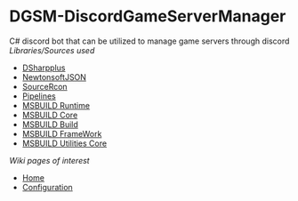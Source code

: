 # DGSM-DiscordGameServerManager
C# discord bot that can be utilized to manage game servers through discord<br />
<em>Libraries/Sources used</em>
<ul>
  <li>
	  <a href="https://github.com/DSharpPlus/DSharpPlus">DSharpplus</a>
  </li>
  <li>
	  <a href="https://www.newtonsoft.com/json">NewtonsoftJSON</a>
  </li>
  <li>
	  <a href="https://github.com/aiusepsi/SourceRcon">SourceRcon</a>
  </li>
	<li>
		<a href="https://www.nuget.org/packages/System.IO.Pipelines/">Pipelines</a>
	</li>
  <li>
	  <a href="https://www.nuget.org/packages/Microsoft.Build.Runtime/">MSBUILD Runtime</a>
  </li>
	<li>
	  <a href="https://www.nuget.org/packages/Microsoft.Build.Tasks.Core/">MSBUILD Core</a>
		  </li>
		  <li>
		  <a href="https://www.nuget.org/packages/Microsoft.Build/">MSBUILD Build</a>
		  </li>
		  <li>
		  <a href="https://www.nuget.org/packages/Microsoft.Build.Framework/">MSBUILD FrameWork</a>
		  </li>
		  <li>
		  <a href="https://www.nuget.org/packages/Microsoft.Build.Utilities.Core/">MSBUILD Utilities Core</a>
		  </li>
  </ul>
  <em>Wiki pages of interest</em>
  <ul>
	<li>
		<a href="https://github.com/Supershade2/DGSM-DiscordGameServerManager/wiki">Home</a>
	</li>
	<li>
	<a href="https://github.com/Supershade2/DGSM-DiscordGameServerManager/wiki/Configuration-overview:-Config.json">Configuration</a>
	</li>
</ul>
